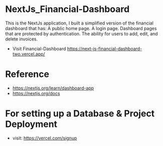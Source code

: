 # NextJs_Financial-Dashboard
This is the NextJs application, I built a simplified version of the financial dashboard that has:  A public home page. A login page. Dashboard pages that are protected by authentication. The ability for users to add, edit, and delete invoices.

- Visit Financial-Dashboard
https://next-js-financial-dashboard-two.vercel.app/

# Reference
- https://nextjs.org/learn/dashboard-app
- https://nextjs.org/docs

# For setting up a Database & Project Deployment 
- visit: https://vercel.com/signup
